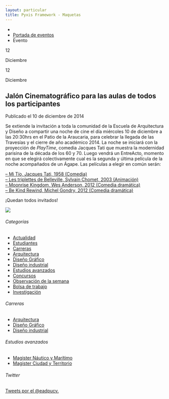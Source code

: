 ```yaml
---
layout: particular
title: Pyxis Framework - Maquetas
---
```


<div id='single-event'>
  <!-- Breadcrumbs -->
  <div class='pag page'>
    <ul class='sin-relleno margen-inf-sm' id="breadcrumb">
      <li><a href='#'><i class='icn icn-hogar'></i></a></li>
      <li><a href='#'>Portada de eventos</a></li>
      <li><a class='blanco'>Evento</a></li>
    </ul>
    <div class='col-md-2 col-sm-2 oculto-xs fecha'>
  		<p class='dia sin-margen'>12</p>
  		<span class='mes md centrado sin-relleno'>Diciembre</span>
  	</div>
    <!-- fecha para móviles -->
  	<div class='oculto-lg oculto-md oculto-sm col-xs-3 fecha-movil'>
  		<p class='dia sin-margen relleno-sup-xs'>12</p>
  		<span class='mes xs centrado sin-relleno relleno-inf-xs'>Diciembre</span>
  	</div>
    <!-- fin fecha móviles -->
  	<div class='col-md-9 col-sm-9 col-xs-12'>
      <div class='fila'>
        <h2 class='entry-title md'>Jalón Cinematográfico para las aulas de todos los participantes</h2>
  		  <span class='entry-details margen-sup-xs'>Publicado el 10 de diciembre de 2014</span>
  	  </div>
  	</div>
  </div>

  <div class='pag sin-relleno gutter'>
  	<div class='fila'>
      <div class='col-md-9 col-sm-9 col-xs-12'>
      <p class='sm'>Se extiende la invitación a toda la comunidad de la Escuela de Arquitectura y Diseño a compartir una noche de cine el día miércoles 10 de diciembre a las 20:30hrs en el Patio de la Araucaria, para celebrar la llegada de las Travesías y el cierre de año académico 2014.
      La noche se iniciará con la proyección de <i>PlayTime</i>, comedia Jacques Tati que muestra la modernidad parisina de la década de los 60 y 70.
      Luego vendrá un EntreActo, momento en que se elegirá colectivamente cual es la segunda y última película de la noche acompañados de un Ágape. Las películas a elegir en común serán:</p>
      <p class='sm'>
      <a class='sans' href='https://www.youtube.com/watch?v=NHJcwMrqnJo'>– Mi Tío, Jacques Tati, 1958 (Comedia)</a><br>
      <a class='sans' href='https://www.youtube.com/watch?v=Npro9kjyaJk'>– Les triplettes de Belleville, Sylvain Chomet, 2003 (Animación)</a><br>
      <a class='sans' href='https://www.youtube.com/watch?v=lVwhbY-urLc'>– Moonrise Kingdom, Wes Anderson, 2012 (Comedia dramática)</a><br>
      <a class='sans' href='https://www.youtube.com/watch?v=UxZeeoQ5eQA'>– Be Kind Rewind, Michel Gondry, 2012 (Comedia dramática)</a>
      </p>
      <p class='sm'>¡Quedan todos invitados!</p>
      <img class='ancho-completo' src='http://www.ead.pucv.cl/wp-content/uploads/2014/12/jalon1.jpg'>
      </div>
      <!-- Aside -->
      <aside id='sidebar'>
        <div class='col-md-3 col-sm-3'>
             <h6 class='xs seccion'>Categorías</h6>
              <ul class='xs sin-relleno'>
                <li class='sin-estilo'><a href='#'>Actualidad</a></li>
                <li class='sin-estilo'><a href='#'>Estudiantes</a></li>
                <li class='sin-estilo'><a href='#'>Carreras</a></li>
                <li class='sin-estilo'><a href='#'>Arquitectura</a></li>
                <li class='sin-estilo'><a href='#'>Diseño Gráfico</a></li>
                <li class='sin-estilo'><a href='#'>Diseño industrial</a></li>
                <li class='sin-estilo'><a href='#'>Estudios avanzados</a></li>
                <li class='sin-estilo'><a href='#'>Concursos</a></li>
                <li class='sin-estilo'><a href='#'>Observación de la semana</a></li>
                <li class='sin-estilo'><a href='#'>Bolsa de trabajo</a></li>
                <li class='sin-estilo'><a href='#'>Investigación</a></li>
              </ul>
              <h6 class='xs seccion margen-sup'>Carreras</h6>
              <ul class='xs sin-relleno'>
                <li class='sin-estilo'><a href='#'>Arquitectura</a></li>
                <li class='sin-estilo'><a href='#'>Diseño Gráfico</a></li>
                <li class='sin-estilo'><a href='#'>Diseño industrial</a></li>
              </ul>
              <h6 class='xs seccion margen-sup'>Estudios avanzados</h6>
              <ul class='xs sin-relleno'>
                <li class='sin-estilo'><a href='#'>Magister Náutico y Marítimo</a></li>
                <li class='sin-estilo'><a href='#'>Magister Ciudad y Territorio</a></li>
              </ul>
            <h6 class='xs seccion margen-sup'><i class='icn icn-twitter relleno-der-xs'></i>Twitter</h6>
            <a class="twitter-timeline" href="https://twitter.com/eadpucv" data-widget-id="556872650858201090">Tweets por el @eadpucv.</a>
            <script>!function(d,s,id){var js,fjs=d.getElementsByTagName(s)[0],p=/^http:/.test(d.location)?'http':'https';if(!d.getElementById(id)){js=d.createElement(s);js.id=id;js.src=p+"://platform.twitter.com/widgets.js";fjs.parentNode.insertBefore(js,fjs);}}(document,"script","twitter-wjs");</script>
        </div> <!-- fin de col-->
      </aside><!-- fin de sidebar-->
    </div><!-- fin de fila-->
  </div><!-- fin de pag -->
</div><!-- fin de single-event-->
